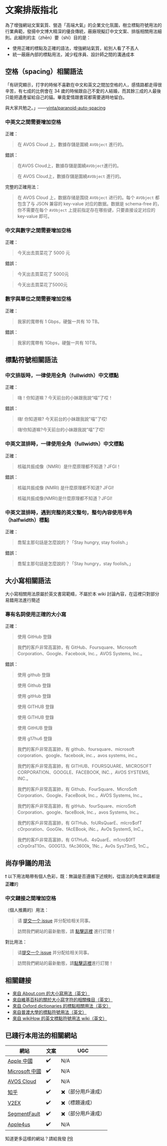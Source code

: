 # 文案排版指北

為了增強網站文案氣質、營造「高端大氣」的企業文化氛圍，樹立標點符號用法的行業典範，發揚中文博大精深的優良傳統，蔽廠現擬訂中文文案、排版相關用法細則。此細則的主（zhēn）要（shí）目的是：

- 使用正確的標點及正確的語法，增強網站氣質，給別人看了不丟人
- 統一蔽廠內部的標點用法，減少程序員、設計師之間的溝通成本

## 空格（spacing）相關語法

「有研究顯示，打字的時候不喜歡在中文和英文之間加空格的人，感情路都走得很辛苦，有七成的比例會在 34 歲的時候跟自己不愛的人結婚，而其餘三成的人最後只能把遺產留給自己的貓。畢竟愛情跟書寫都需要適時地留白。

與大家共勉之。」——[vinta/paranoid-auto-spacing](https://github.com/vinta/paranoid-auto-spacing)

### 中英文之間需要增加空格

正確：

> 在 AVOS Cloud 上，數據存儲是圍繞 `AVObject` 進行的。

錯誤：

> 在AVOS Cloud上，數據存儲是圍繞`AVObject`進行的。

> 在 AVOS Cloud上，數據存儲是圍繞`AVObject` 進行的。

完整的正確用法：
> 在 AVOS Cloud 上，数据存储是围绕 `AVObject` 进行的。每个 `AVObject` 都包含了与 JSON 兼容的 key-value 对应的数据。数据是 schema-free 的，你不需要在每个 `AVObject` 上提前指定存在哪些键，只要直接设定对应的 key-value 即可。

### 中文與數字之間需要增加空格

正確：

> 今天出去買菜花了 5000 元

錯誤：

> 今天出去買菜花了 5000元

> 今天出去買菜花了5000元

### 數字與單位之間需要增加空格

正確：

> 我家的寬帶有 1 Gbps，硬盤一共有 10 TB。

錯誤：

> 我家的寬帶有 1Gbps，硬盤一共有 10TB。

## 標點符號相關語法

### 中文排版時，一律使用全角（fullwidth）中文標點

正確：

> 嗨！你知道嘛？今天前台的小妹跟我說“喵”了哎！

錯誤：

> 嗨! 你知道嘛? 今天前台的小妹跟我說"喵"了哎!

> 嗨!你知道嘛?今天前台的小妹跟我說"喵"了哎!

### 中英文混排時，一律使用全角（fullwidth）中文標點

正確：

> 核磁共振成像（NMRI）是什麼原理都不知道？JFGI！

錯誤：

> 核磁共振成像 (NMRI) 是什麼原理都不知道? JFGI!

> 核磁共振成像(NMRI)是什麼原理都不知道？JFGI!

### 中英文混排時，遇到完整的英文整句，整句內容使用半角（halfwidth）標點

正確：

> 喬幫主那句話是怎麼說的？「Stay hungry, stay foolish.」

錯誤：

> 喬幫主那句話是怎麼說的？「Stay hungry，stay foolish。」

## 大小寫相關語法

大小寫相關用法原屬於英文書寫範疇，不屬於本 wiki 討論內容，在這裡只對部分易錯用法進行簡述

### 專有名詞使用正確的大小寫

正確：

> 使用 GitHub 登錄

> 我們的客戶非常高富帥，有 GitHub、Foursquare、Microsoft Corporation、Google、Facebook, Inc.，AVOS Systems, Inc.。

錯誤：

> 使用 github 登錄

> 使用 Github 登錄

> 使用 gitHub 登錄

> 使用 GITHUB 登錄

> 使用 GiTHUB 登錄

> 使用 GitHUB 登錄

> 使用 g17hu6 登錄

> 我們的客戶非常高富帥，有 github、foursquare、microsoft corporation、google、facebook, inc.，avos systems, inc.。

> 我們的客戶非常高富帥，有 GITHUB、FOURSQUARE、MICROSOFT CORPORATION、GOOGLE、FACEBOOK, INC.，AVOS SYSTEMS, INC.。

> 我們的客戶非常高富帥，有 Github、FourSquare、MicroSoft Corporation、Google、FaceBook, Inc.，AVOS Systems, Inc.。

> 我們的客戶非常高富帥，有 gitHub、fourSquare、microSoft Corporation、google、faceBook, Inc.，avos Systems, Inc.。

> 我們的客戶非常高富帥，有 GITHub、foURsQuarE、mIcro$ofT cOrporation、GooGle、fAcEBook, iNc.，AvOs SystemS, InC.。

> 我們的客戶非常高富帥，有 G17Hu6、4sQuarE、m1cro$0fT cOrp0raT10n、G00G13、fAc3600k, 1Nc.，Av0s Sys73mS, 1nC.。

## 尚存爭議的用法

:exclamation: 以下用法略帶有個人色彩，既：無論是否遵循下述規則，從語法的角度來講都是**正確**的

### 中文鏈接之間增加空格

（個人推薦的）用法：

> 请 [提交一个 issue](#) 并分配给相关同事。

> 訪問我們網站的最新動態，請 [點擊這裡](#) 進行訂閱！

對比用法：

> 请[提交一个 issue](#) 并分配给相关同事。

> 訪問我們網站的最新動態，請[點擊這裡](#)進行訂閱！

## 相關鏈接

- [來自 About.com 的大小寫用法（英文）](http://grammar.about.com/od/punctuationandmechanics/a/Guidelines-For-Using-Capital-Letters.htm)
- [來自維基百科的關於大小寫字符的相關條目（英文）](http://en.wikipedia.org/wiki/Letter_case)
- [來自 Oxford dictionaries 的標點相關用法（英文）](http://www.oxforddictionaries.com/us/words/punctuation)
- [來自普渡大學的標點符號用法（英文）](https://owl.english.purdue.edu/owl/section/1/6/)
- [來自 wikiHow 的英文標點符號用法 wiki（英文）](http://www.wikihow.com/Use-English-Punctuation-Correctly)

## 已踐行本用法的相關網站

網站 | 文案 | UGC
--- | --- | ---
[Apple 中國](http://www.apple.com/cn/)                        | :heavy_check_mark: | N/A
[Microsoft 中國](http://www.microsoft.com/zh-cn/)             | :heavy_check_mark: | N/A
[AVOS Cloud](http://avoscloud.com/)                          | :heavy_check_mark: | N/A
[知乎](http://www.zhihu.com/)                                 | :heavy_check_mark: | :heavy_multiplication_x:（部分用戶達成）
[V2EX](http://www.v2ex.com/)                                 | :heavy_check_mark: | :heavy_multiplication_x:（標題達成）
[SegmentFault](http://segmentfault.com/)                     | :heavy_check_mark: | :heavy_multiplication_x:（部分用戶達成）
[Apple4us](http://apple4us.com/)                             | :heavy_check_mark: | N/A

知道更多這樣的網站？請給我發 [PR](https://help.github.com/articles/using-pull-requests)
